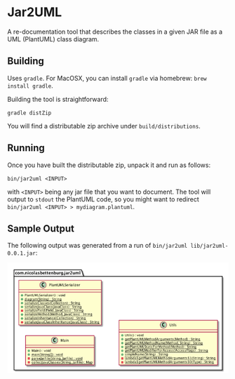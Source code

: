 # Jar2UML
A re-documentation tool that describes the classes in a given JAR file as a UML (PlantUML) class diagram.

## Building
Uses `gradle`. For MacOSX, you can install `gradle` via homebrew: `brew install gradle`.

Building the tool is straightforward:

```
gradle distZip
```

You will find a distributable zip archive under `build/distributions`.

## Running

Once you have built the distributable zip, unpack it and run as follows:

```
bin/jar2uml <INPUT>
```

with `<INPUT>` being any jar file that you want to document. The tool will output to `stdout` the PlantUML code, so you might want to redirect `bin/jar2uml <INPUT> > mydiagram.plantuml`.

## Sample Output

The following output was generated from a run of `bin/jar2uml lib/jar2uml-0.0.1.jar`:

![sample output](doc/output.png)
